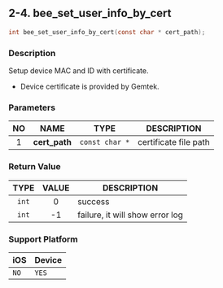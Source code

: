 ## 2-4. bee_set_user_info_by_cert

```c
int bee_set_user_info_by_cert(const char * cert_path);
```

### Description

Setup device MAC and ID with certificate.

* Device certificate is provided by Gemtek.

### Parameters

| NO | NAME | TYPE | DESCRIPTION |
| :--: | -- | -- | -- |
| 1 | **cert_path** | `const char *` | certificate file path |

### Return Value

| TYPE | VALUE | DESCRIPTION |
| :--: | :--: | -- |
| `int` | 0 | success |
| `int` | -1 | failure, it will show error log |

### Support Platform

| iOS | Device |
| -- | -- |
| `NO` | `YES` |
